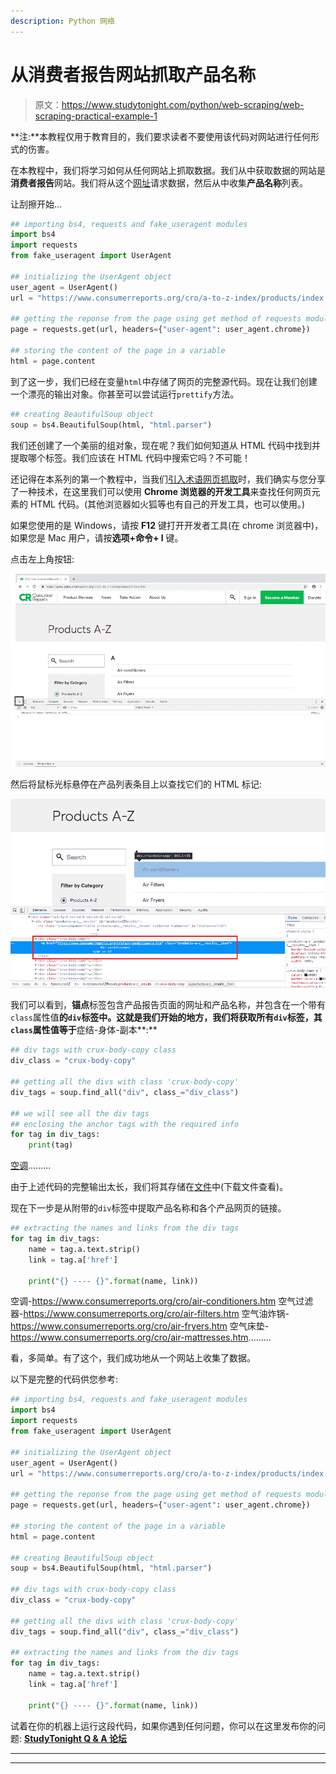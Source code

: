```yaml
---
description: Python 网络
---
```


# 从消费者报告网站抓取产品名称

> 原文：<https://www.studytonight.com/python/web-scraping/web-scraping-practical-example-1>

**注:**本教程仅用于教育目的，我们要求读者不要使用该代码对网站进行任何形式的伤害。

在本教程中，我们将学习如何从任何网站上抓取数据。我们从中获取数据的网站是**消费者报告**网站。我们将从这个[网址](https://www.consumerreports.org/cro/a-to-z-index/products/index.htm)请求数据，然后从中收集**产品名称**列表。

让刮擦开始...

```py
## importing bs4, requests and fake_useragent modules
import bs4
import requests
from fake_useragent import UserAgent

## initializing the UserAgent object
user_agent = UserAgent()
url = "https://www.consumerreports.org/cro/a-to-z-index/products/index.htm"

## getting the reponse from the page using get method of requests module
page = requests.get(url, headers={"user-agent": user_agent.chrome})

## storing the content of the page in a variable
html = page.content
```

到了这一步，我们已经在变量`html`中存储了网页的完整源代码。现在让我们创建一个漂亮的输出对象。你甚至可以尝试运行`prettify`方法。

```py
## creating BeautifulSoup object
soup = bs4.BeautifulSoup(html, "html.parser") 
```

我们还创建了一个美丽的组对象，现在呢？我们如何知道从 HTML 代码中找到并提取哪个标签。我们应该在 HTML 代码中搜索它吗？不可能！

还记得在本系列的第一个教程中，当我们[引入术语网页抓取](introduction-to-web-scraping)时，我们确实与您分享了一种技术，在这里我们可以使用 **Chrome 浏览器的开发工具**来查找任何网页元素的 HTML 代码。(其他浏览器如火狐等也有自己的开发工具，也可以使用。)

如果您使用的是 Windows，请按 **F12** 键打开开发者工具(在 chrome 浏览器中)，如果您是 Mac 用户，请按**选项+命令+ I** 键。

点击左上角按钮:

![web scraping example](img/16aaf4caca2bb7e374cdcd68f3185e22.png)

然后将鼠标光标悬停在产品列表条目上以查找它们的 HTML 标记:

![web scraping example](img/561e69e874b3ac1e81e1237a5de3e180.png)

我们可以看到，**锚点**标签包含产品报告页面的网址和产品名称，并包含在一个带有`class`属性值**的`div`标签中。这就是我们开始的地方，我们将获取所有`div`标签，其`class`属性值等于**症结-身体-副本**:**

```py
## div tags with crux-body-copy class
div_class = "crux-body-copy"

## getting all the divs with class 'crux-body-copy'
div_tags = soup.find_all("div", class_="div_class")

## we will see all the div tags 
## enclosing the anchor tags with the required info
for tag in div_tags:
    print(tag)
```

[空调](https://www.consumerreports.org/cro/air-conditioners.htm).........

由于上述代码的完整输出太长，我们将其存储在[文件](resources/cr-product-list-html.txt)中(下载文件查看)。

现在下一步是从附带的`div`标签中提取产品名称和各个产品网页的链接。

```py
## extracting the names and links from the div tags
for tag in div_tags:
    name = tag.a.text.strip()
    link = tag.a['href']

    print("{} ---- {}".format(name, link))
```

空调-https://www.consumerreports.org/cro/air-conditioners.htm 空气过滤器-https://www.consumerreports.org/cro/air-filters.htm 空气油炸锅-https://www.consumerreports.org/cro/air-fryers.htm 空气床垫-https://www.consumerreports.org/cro/air-mattresses.htm.........

看，多简单。有了这个，我们成功地从一个网站上收集了数据。

以下是完整的代码供您参考:

```py
## importing bs4, requests and fake_useragent modules
import bs4
import requests
from fake_useragent import UserAgent

## initializing the UserAgent object
user_agent = UserAgent()
url = "https://www.consumerreports.org/cro/a-to-z-index/products/index.htm"

## getting the reponse from the page using get method of requests module
page = requests.get(url, headers={"user-agent": user_agent.chrome})

## storing the content of the page in a variable
html = page.content

## creating BeautifulSoup object
soup = bs4.BeautifulSoup(html, "html.parser")

## div tags with crux-body-copy class
div_class = "crux-body-copy"

## getting all the divs with class 'crux-body-copy'
div_tags = soup.find_all("div", class_="div_class")

## extracting the names and links from the div tags
for tag in div_tags:
    name = tag.a.text.strip()
    link = tag.a['href']

    print("{} ---- {}".format(name, link))
```

试着在你的机器上运行这段代码，如果你遇到任何问题，你可以在这里发布你的问题: [**StudyTonight Q & A 论坛**](/studyroom)

* * *

* * *